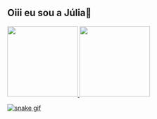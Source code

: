 ## Oiii eu sou a Júlia👋

<div>
  <a href="https://github.com/juliakarolaynne">
  <img height="160em" src="https://github-readme-stats-eight-theta.vercel.app/api?username=juliakarolaynne&show_icons=true&theme=dracula&include_all_commits=true&count_private=true"/>
  <img height="160em" src="https://github-readme-stats-eight-theta.vercel.app/api/top-langs/?username=juliakarolaynne&layout=compact&langs_count=8&theme=dracula"/>
<div>

![snake gif](https://github.com/juliakarolaynne/juliakarolaynne/blob/output/github-contribution-grid-snake.svg)
